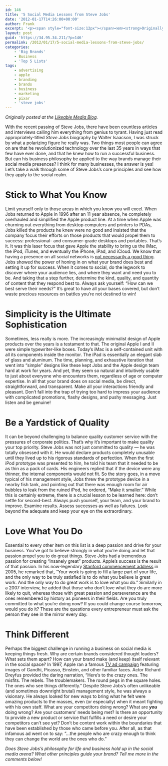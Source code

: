 ```yaml
---
id: 146
title: '5 Social Media Lessons from Steve Jobs'
date: '2012-01-17T14:26:00+00:00'
author: Frank
excerpt: '<p><span style="font-size:12px"></span><em><strong>Originally posted at the&nbsp;<a href="http://www.likeable.com/blog/2012/01/5-social-media-lessons-from-steve-jobs/">Likeable Media Blog</a>.</strong></em></p><p>With the recent passing of Steve Jobs, there have been countless articles and interviews calling him everything from genius to tyrant. Having just read appropriately-titled&nbsp;<em>Steve Jobs&nbsp;</em>biography by Walter Isaacson, I was struck by what a polarizing figure he really was. Two things most people can agree on are that he revolutionized technology over the last 35 years in ways that few have ever done, and that he knew how to run a successful business. But can his business philosophy be applied to the way brands manage their social media presences? I think for many businesses, the answer is yes! Let’s take a walk through some of Steve Jobs’s core principles and see how they apply to the social realm.</p>'
layout: post
guid: 'https://34.95.34.211/?p=146'
permalink: /2012/01/17/5-social-media-lessons-from-steve-jobs/
categories:
    - 'Big Brands'
    - Business
    - 'Top 5 Lists'
tags:
    - advertising
    - apple
    - branding
    - brands
    - business
    - marketing
    - pixar
    - 'steve jobs'
---
```


*Originally posted at the [Likeable Media Blog](http://www.likeable.com/2011/12/whats-the-deal-with-newtwitter/).*

With the recent passing of Steve Jobs, there have been countless articles and interviews calling him everything from genius to tyrant. Having just read appropriately-titled *Steve Jobs* biography by Walter Isaacson, I was struck by what a polarizing figure he really was. Two things most people can agree on are that he revolutionized technology over the last 35 years in ways that few have ever done, and that he knew how to run a successful business. But can his business philosophy be applied to the way brands manage their social media presences? I think for many businesses, the answer is yes! Let’s take a walk through some of Steve Jobs’s core principles and see how they apply to the social realm.

# Stick to What You Know

Limit yourself only to those areas in which you know you will excel. When Jobs returned to Apple in 1996 after an 11 year absence, he completely overhauled and simplified the Apple product line. At a time when Apple was churning out everything from desktop computers and printers to PDAs, Jobs killed the products he knew were no good and insisted that the company focus their efforts on those products that would propel them to success: professional- and consumer-grade desktops and portables. That’s it. It was this laser focus that gave Apple the stability to bring us the iMac, the iPod, iTunes, and eventually the iPhone, iPad, and iCloud. We know that having a presence on all social networks is [not necessarily a good thing](http://www.likeable.com/blog/2012/01/why-having-a-presence-on-every-social-network-could-flop/). Jobs showed the power of honing in on what your brand does best and setting it up for success. When it comes to social, do the legwork to discover where your audience lies, and where they want and need you to be. And taking that a step further, determine the kind, quality, and quantity of content that they respond best to. Always ask yourself: “How can we best serve their needs?” It’s great to have all your bases covered, but don’t waste precious resources on battles you’re not destined to win!

# Simplicity is the Ultimate Sophistication

Sometimes, less really is more. The increasingly minimalist design of Apple products over the years is a testament to that. The original Apple I and II were simple typewriter-like boxes. Today’s iMac is a self-contained unit with all its components inside the monitor. The iPad is essentially an elegant slab of glass and aluminum. The time, planning, and exhaustive iteration that went into “simple” designs like these kept Jobs and the Apple design team hard at work for years. And yet, they seem so natural and intuitively usable to just about everyone who encounters them, regardless of age or computer expertise. In all that your brand does on social media, be direct, straightforward, and transparent. Make all your interactions friendly and pleasant. Don’t fall into the trap of trying too hard to impress your audience with complicated promotions, flashy designs, and pushy messaging. Just listen and be genuine!

# Be a Yardstick of Quality

It can be beyond challenging to balance quality customer service with the pressures of corporate politics. That’s why it’s important to make quality your top priority. Steve Jobs was not just committed to quality — he was totally obsessed with it. He would declare products completely unusable until they lived up to his rigorous standards of perfection. When the first iPod prototype was presented to him, he told his team that it needed to be as thin as a pack of cards. His engineers replied that if the device were any thinner, the internal components would not fit. So the story goes, in a move typical of his management style, Jobs threw the prototype device in a nearby fish tank, and pointing out that there was enough room for air bubbles to leak from the ruined iPod, he ordered, “Make it smaller.” While this is certainly extreme, there is a crucial lesson to be learned here: don’t settle for second-best. Always push yourself, your team, and your brand to improve. Examine results. Assess successes as well as failures. Look beyond the adequate and keep your eye on the extraordinary.

# Love What You Do

Essential to every other item on this list is a deep passion and drive for your business. You’ve got to believe strongly in what you’re doing and let that passion propel you to do great things. Steve Jobs had a tremendous passion for creating “insanely great” products. Apple’s success is the result of that passion. In his now-legendary [Stanford commencement address](http://www.youtube.com/watch?feature=player_embedded&v=UF8uR6Z6KLc) in 2005, he remarked that, “Your work is going to fill a large part of your life, and the only way to be truly satisfied is to do what you believe is great work. And the only way to do great work is to love what you do.” Similarly in a 2007 interview, he added that those who don’t love what they do are more likely to quit, whereas those with great passion and perseverance are the ones remembered by history as pioneers in their fields. Are you truly committed to what you’re doing now? If you could change course tomorrow, would you do it? These are the questions every entrepreneur must ask the person they see in the mirror every day.

# Think Different

Perhaps the biggest challenge in running a business on social media is keeping things fresh. Why are certain brands considered thought leaders? What sets them apart? How can your brand make (and keep) itself relevant in the social space? In 1997, Apple ran a famous [TV ad campaign](http://www.youtube.com/watch?v=dX9GTUMh490) featuring images of Gandhi, Picasso, Einstein, and other familiar faces. Actor Richard Dreyfus provided the daring narration, “Here’s to the crazy ones. The misfits. The rebels. The troublemakers. The round pegs in the square holes. The ones who see things differently.” Despite Steve Jobs’s often unlikeable (and sometimes downright brutal) management style, he was always a visionary. He always looked for new ways to bring what he felt were amazing products to the masses, even (or especially) when it meant fighting with his own staff. What are your competitors doing wrong? What are ***you*** doing wrong? Are your customers’ needs being met? Is there an opportunity to provide a new product or service that fulfills a need or desire your competitors can’t see yet? Don’t be content work within the boundaries that have been established by those who came before you. After all, as that infamous ad went on to say: ”…the people who are crazy enough to think they can change the world are the ones who do.”

*Does Steve Jobs’s philosophy for life and business hold up in the social media arena? What other principles guide your brand? Tell me more in the comments below!*